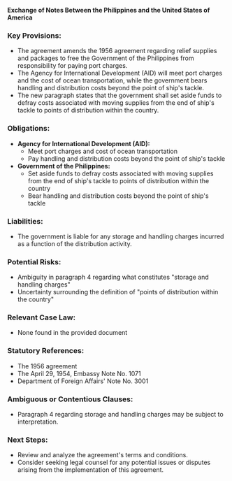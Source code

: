 **Exchange of Notes Between the Philippines and the United States of America**

### Key Provisions:

*   The agreement amends the 1956 agreement regarding relief supplies and packages to free the Government of the Philippines from responsibility for paying port charges.
*   The Agency for International Development (AID) will meet port charges and the cost of ocean transportation, while the government bears handling and distribution costs beyond the point of ship's tackle.
*   The new paragraph states that the government shall set aside funds to defray costs associated with moving supplies from the end of ship's tackle to points of distribution within the country.

### Obligations:

*   **Agency for International Development (AID):**
    *   Meet port charges and cost of ocean transportation
    *   Pay handling and distribution costs beyond the point of ship's tackle
*   **Government of the Philippines:**
    *   Set aside funds to defray costs associated with moving supplies from the end of ship's tackle to points of distribution within the country
    *   Bear handling and distribution costs beyond the point of ship's tackle

### Liabilities:

*   The government is liable for any storage and handling charges incurred as a function of the distribution activity.

### Potential Risks:

*   Ambiguity in paragraph 4 regarding what constitutes "storage and handling charges"
*   Uncertainty surrounding the definition of "points of distribution within the country"

### Relevant Case Law:

*   None found in the provided document

### Statutory References:

*   The 1956 agreement
*   The April 29, 1954, Embassy Note No. 1071
*   Department of Foreign Affairs' Note No. 3001

### Ambiguous or Contentious Clauses:

*   Paragraph 4 regarding storage and handling charges may be subject to interpretation.

### Next Steps:

*   Review and analyze the agreement's terms and conditions.
*   Consider seeking legal counsel for any potential issues or disputes arising from the implementation of this agreement.